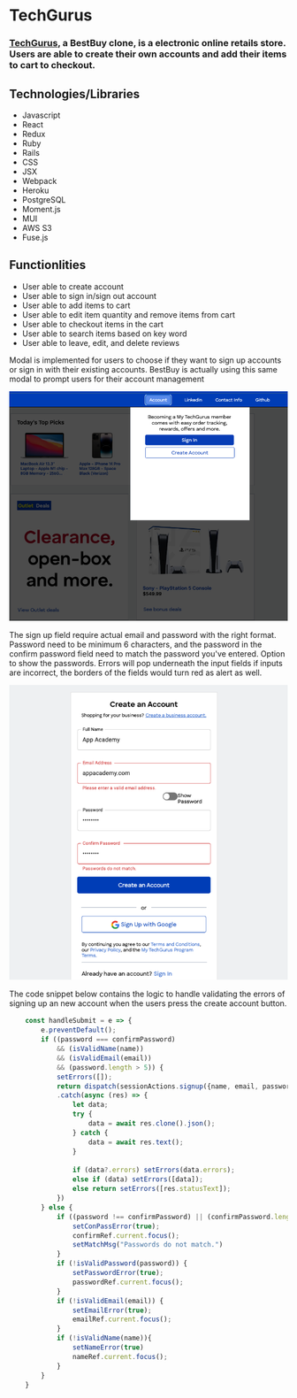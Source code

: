 # TechGurus


### [TechGurus](https://tech-gurus.herokuapp.com/), a BestBuy clone, is a electronic online retails store. Users are able to create their own accounts and add their items to cart to checkout.

## Technologies/Libraries

- Javascript
- React
- Redux
- Ruby
- Rails
- CSS
- JSX
- Webpack
- Heroku
- PostgreSQL
- Moment.js
- MUI
- AWS S3
- Fuse.js


## Functionlities

- User able to create account
- User able to sign in/sign out account
- User able to add items to cart
- User able to edit item quantity and remove items from cart
- User able to checkout items in the cart
- User able to search items based on key word
- User able to leave, edit, and delete reviews

Modal is implemented for users to choose if they want to sign up accounts or sign in with their existing accounts. BestBuy is actually using this same modal to prompt users for their account management

![](frontend/images/modal.png)

The sign up field require actual email and password with the right format. Password need to be minimum 6 characters, and the password in the confirm password field need to match the password you've entered. Option to show the passwords. Errors will pop underneath the input fields if inputs are incorrect, the borders of the fields would turn red as alert as well.

![](frontend/images/error.png)

The code snippet below contains the logic to handle validating the errors of signing up an new account when the users press the create account button.

```Javascript
    const handleSubmit = e => {
        e.preventDefault();
        if ((password === confirmPassword) 
            && (isValidName(name)) 
            && (isValidEmail(email)) 
            && (password.length > 5)) {
            setErrors([]);
            return dispatch(sessionActions.signup({name, email, password}))
            .catch(async (res) => {
                let data;
                try {
                    data = await res.clone().json();
                } catch {
                    data = await res.text();
                }

                if (data?.errors) setErrors(data.errors);
                else if (data) setErrors([data]);
                else return setErrors([res.statusText]);
            })
        } else {
            if ((password !== confirmPassword) || (confirmPassword.length === 0)) {
                setConPassError(true);
                confirmRef.current.focus();
                setMatchMsg("Passwords do not match.")
            }
            if (!isValidPassword(password)) {
                setPasswordError(true);
                passwordRef.current.focus();
            }
            if (!isValidEmail(email)) {
                setEmailError(true);
                emailRef.current.focus();
            }
            if (!isValidName(name)){
                setNameError(true)
                nameRef.current.focus();
            } 
        }
    }
```

